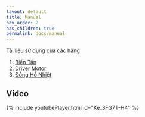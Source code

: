 ```yaml
---
layout: default
title: Manual
nav_order: 2
has_children: true
permalink: docs/manual
---
```


Tài liệu sử dụng của các hãng

1. [Biến Tần](BienTan/BienTan.md)
2. [Driver Motor](DriverMotor/DriverMotor.md)
3. [Đồng Hồ Nhiệt](TempControl/TempControl.md)

## Video
{% include youtubePlayer.html id="Ke_3FG7T-H4" %}